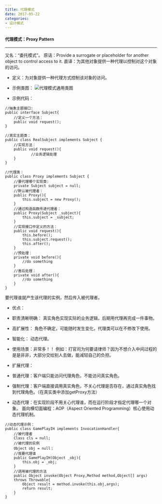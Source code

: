 ```yaml
---
title: 代理模式
date: 2017-05-22
categories:
- 设计模式
---
```


#### 代理模式：Proxy Pattern
-------
又名：“委托模式”。
原话：Provide a surrogate or placeholder for another object to control access to it.
直译：为其他对象提供一种代理以控制对这个对象的访问。
- 定义：为对象提供一种代理方式控制该对象的访问。

- 示例类图：
![代理模式通用类图](http://upload-images.jianshu.io/upload_images/3407530-8a6aa6392def0635.png?imageMogr2/auto-orient/strip%7CimageView2/2/w/1240)

- 示例代码：

```Proxy
//抽象主题接口:
public interface Subject{
    //定义一个方法：
    public void request();
}

//真实主题类：
public class RealSubject implements Subject {
    //实现方法：
    public void request(){
            //业务逻辑处理
    }
}

//代理类：
public class Proxy implements Subject {
    //要代理哪个实现类:
    private Subject subject = null;
    //默认被代理者：
    public Proxy(){
        this.subject = new Proxy();
    }
    //通过构造函数传递代理者：
    public Proxy(Subject _subject){
        this.subject = _subject;
    }
    //实现接口中定义的方法：
    public void request(){
        this.before();
        this.subject.request();
        this.after();
    }
    //预处理：
    private void before(){
        //do something
    }
    //善后处理：
    private void after(){
        //do something
    }
}
```
要代理谁就产生该代理的实例，然后传入被代理者。

- 优点：
 - 职责清晰明确：
真实角色实现实际的业务逻辑，后期用代理再完成一件事物。
 - 高扩展性：
角色不确定，可能随时发生变化，代理类可以在不修改下使用。
 - 智能化：
动态代理。

- 使用场景：非常多！！
例如：打官司为何要请律师？因为不想介入中间过程的是是非非，大部分交给别人去做，能减轻自己的负担。

- 扩展代理：
 - 普通代理：客户端只能访问代理角色，不能访问真实角色。
 - 强制代理：客户端直接调用真实角色，不关心代理是否存在，通过真实角色找到代理角色。（在真实类中添加getProxy方法）

- 动态代理：在实现阶段不用关心代理谁，而在运行阶段才指定代理哪一个对象。
面向横切面编程：AOP（Aspect Oriented Programming）核心使用动态代理机制。

```DynamicProxy
//动态代理示例：
public class GamePlayIH implements InvocationHandler{
    //被代理者
    Class cls = null;
    //被代理的实例
    Object obj = null；
    //我要代理谁
    public GamePlayIH(Object _obj){
        this.obj = _obj;
    }
    //调用被代理的方法
    public Object invoke(Object Proxy,Method method,Object[] args)
    throws Throwable{
        Object result = method.invoke(this.obj,args);
        return result;
    }
}
```
